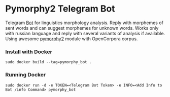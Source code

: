 # Pymorphy2 Telegram Bot

Telegram [Bot](https://t.me/zaliznyak_bot) for linguistics morphology analysis. 
Reply with morphemes of sent words and can suggest morphemes for 
unknown words. Works only with russian language and reply with several 
variants of analysis if available. 
Using awesome [pymorphy2](https://github.com/kmike/pymorphy2) module 
with OpenCorpora corpus.

### Install with Docker

```
sudo docker build --tag=pymorphy_bot .
```
### Running Docker 

```
sudo docker run -d -e TOKEN=<Telegram Bot Token> -e INFO=<Add Info to Bot /info Command> pymorphy_bot
```

